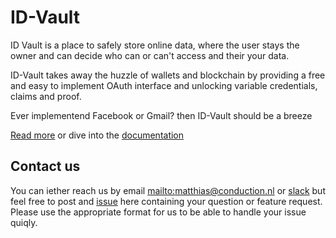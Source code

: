 # ID-Vault
ID Vault is a place to safely store online data, where the user stays the owner and can decide who can or can't access and their your data.

ID-Vault takes away the huzzle of wallets and blockchain by providing a free and easy to implement OAuth interface and unlocking variable credentials, claims and proof.

Ever implementend Facebook or Gmail? then ID-Vault should be a breeze 

[Read more](https://dev.id-vault.com/) or dive into the [documentation](https://dev.id-vault.com/docs/)

## Contact us
You can iether reach us by email [mailto:matthias@conduction.nl](mailto:matthias@conduction.nl) or [slack](https://join.slack.com/share/zt-j4scj7hu-JScJUoEZT~gyJee8WVWyFg) but feel free to post and [issue](https://github.com/OdysseyMomentum/Conduction/issues/new) here containing your question or feature request. Please use the appropriate format for us to be able to handle your issue quiqly.

